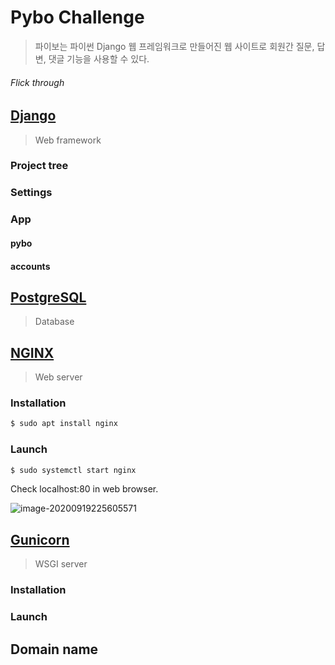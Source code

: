 # Pybo Challenge

> 파이보는 파이썬 Django 웹 프레임워크로 만들어진 웹 사이트로 회원간 질문, 답변, 댓글 기능을 사용할 수 있다.



###### Flick through



## [Django](https://www.djangoproject.com/)

> Web framework



### Project tree



### Settings



### App

#### pybo

#### accounts



## [PostgreSQL](https://www.postgresql.org/)

> Database





## [NGINX](https://www.nginx.com/)

> Web server



### Installation

```bash
$ sudo apt install nginx
```



### Launch

```bash
$ sudo systemctl start nginx
```

Check localhost:80 in web browser.

![image-20200919225605571](README.assets/image-20200919225605571.png)



## [Gunicorn](https://gunicorn.org/)

> WSGI server



### Installation



### Launch



## Domain name